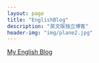 ```yaml
---
layout: page
title: "EnglishBlog"
description: "英文版独立博客"
header-img: "img/plane2.jpg"
---
```


[My English Blog](http://xiaoyan.work)